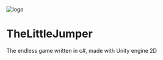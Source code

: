 ![logo](https://image.ibb.co/cNhNuQ/TLJ.png)

# TheLittleJumper

The endless game written in c#, made with Unity engine 2D
